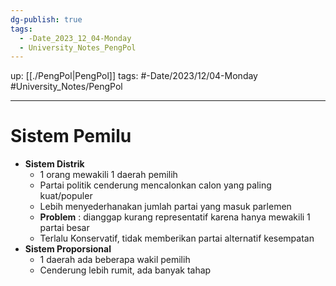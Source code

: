 ```yaml
---
dg-publish: true
tags:
  - -Date_2023_12_04-Monday
  - University_Notes_PengPol
---
```


up: [[./PengPol|PengPol]] 
tags: #-Date/2023/12/04-Monday #University_Notes/PengPol 
___
# Sistem Pemilu 
- **Sistem Distrik** 
	 - 1 orang mewakili 1 daerah pemilih 
	 - Partai politik cenderung mencalonkan calon yang paling kuat/populer
	 - Lebih menyederhanakan jumlah partai yang masuk parlemen 
	 - **Problem** : dianggap kurang representatif karena hanya mewakili 1 partai besar
	 - Terlalu Konservatif, tidak memberikan partai alternatif kesempatan
- **Sistem Proporsional** 
	 - 1 daerah ada beberapa wakil pemilih 
	 - Cenderung lebih rumit, ada banyak tahap

